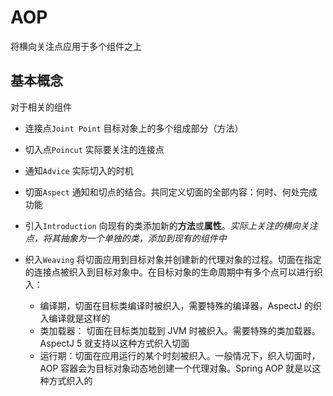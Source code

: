 # AOP

将横向关注点应用于多个组件之上

## 基本概念


对于相关的组件

- 连接点`Joint Point` 目标对象上的多个组成部分（方法）
- 切入点`Poincut` 实际要关注的连接点
- 通知`Advice` 实际切入的时机
- 切面`Aspect` 通知和切点的结合。共同定义切面的全部内容：何时、何处完成功能

- 引入`Introduction` 向现有的类添加新的**方法**或**属性**。*实际上关注的横向关注点，将其抽象为一个单独的类，添加到现有的组件中*

- 织入`Weaving` 将切面应用到目标对象并创建新的代理对象的过程。切面在指定的连接点被织入到目标对象中。在目标对象的生命周期中有多个点可以进行织入：
    - 编译期，切面在目标类编译时被织入，需要特殊的编译器，AspectJ 的织入编译就是这样的
    - 类加载器： 切面在目标类加载到 JVM 时被织入。需要特殊的类加载器。AspectJ 5 就支持以这种方式织入切面
    - 运行期：切面在应用运行的某个时刻被织入。一般情况下，织入切面时，AOP 容器会为目标对象动态地创建一个代理对象。Spring AOP 就是以这种方式织入的


